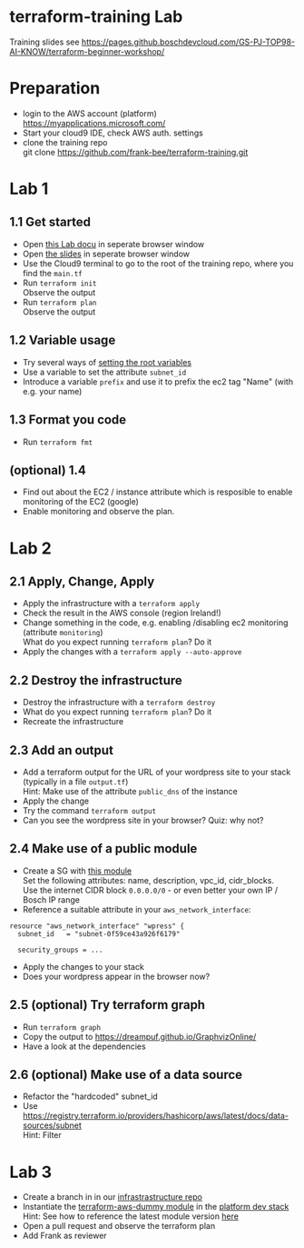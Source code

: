 # terraform-training Lab

Training slides see https://pages.github.boschdevcloud.com/GS-PJ-TOP98-AI-KNOW/terraform-beginner-workshop/

# Preparation 

- login to the AWS account (platform) https://myapplications.microsoft.com/
- Start your cloud9 IDE, check AWS auth. settings 
- clone the training repo\
git clone https://github.com/frank-bee/terraform-training.git

# Lab 1

## 1.1 Get started
- Open [this Lab docu](https://github.com/frank-bee/terraform-training) in seperate browser window
- Open [the slides](https://pages.github.boschdevcloud.com/GS-PJ-TOP98-AI-KNOW/terraform-beginner-workshop/#1) in seperate browser window
- Use the Cloud9 terminal to go to the root of the training repo, where you find the `main.tf`
- Run `terraform init`\
  Observe the output
- Run `terraform plan`\
  Observe the output

## 1.2 Variable usage
- Try several ways of [setting the root variables](https://www.terraform.io/docs/language/values/variables.html#assigning-values-to-root-module-variables)
- Use a variable to set the attribute `subnet_id`
- Introduce a variable `prefix` and use it to prefix the ec2 tag "Name" (with e.g. your name)

## 1.3 Format you code 
- Run `terraform fmt`

## (optional) 1.4
- Find out about the EC2 / instance attribute which is resposible to enable monitoring of the EC2 (google)
- Enable monitoring and observe the plan.

# Lab 2

## 2.1 Apply, Change, Apply
- Apply the infrastructure with a `terraform apply`
- Check the result in the AWS console (region Ireland!)
- Change something in the code, e.g. enabling /disabling ec2 monitoring (attribute `monitoring`)\
What do you expect running `terraform plan`? Do it
- Apply the changes with a `terraform apply --auto-approve`

## 2.2 Destroy the infrastructure
- Destroy the infrastructure with a `terraform destroy`
- What do you expect running `terraform plan`? Do it
- Recreate the infrastructure

## 2.3 Add an output
- Add a terraform output for the URL of your wordpress site to your stack (typically in a file `output.tf`)\
Hint: Make use of the attribute `public_dns` of the instance
- Apply the change
- Try the command `terraform output`
- Can you see the wordpress site in your browser? Quiz: why not?

## 2.4 Make use of a public module
- Create a SG with [this module](https://registry.terraform.io/modules/terraform-aws-modules/security-group/aws/3.0.1/submodules/https-443)\
Set the following attributes: name, description, vpc_id, cidr_blocks.\
Use the internet CIDR block `0.0.0.0/0` - or even better your own IP / Bosch IP range
- Reference a suitable attribute in your `aws_network_interface`:
```
resource "aws_network_interface" "wpress" {
  subnet_id   = "subnet-0f59ce43a926f6179"

  security_groups = ...
```
- Apply the changes to your stack
- Does your wordpress appear in the browser now?

## 2.5 (optional) Try terraform graph
- Run `terraform graph`
- Copy the output to https://dreampuf.github.io/GraphvizOnline/
- Have a look at the dependencies
 
## 2.6 (optional) Make use of a data source
- Refactor the "hardcoded" subnet_id
- Use https://registry.terraform.io/providers/hashicorp/aws/latest/docs/data-sources/subnet \
Hint: Filter

# Lab 3
- Create a branch in in our [infrastrastructure repo](https://github.boschdevcloud.com/GS-PJ-TOP98-AI-KNOW/infrastructure)
- Instantiate the [terraform-aws-dummy module](https://github.boschdevcloud.com/GS-PJ-TOP98-AI-KNOW/terraform-aws-dummy) in the [platform dev stack](https://github.boschdevcloud.com/GS-PJ-TOP98-AI-KNOW/infrastructure/blob/master/workstreams/platform/dev/main.tf) \
Hint: See how to reference the latest module version [here](https://www.terraform.io/docs/language/modules/sources.html#selecting-a-revision)
- Open a pull request and observe the terraform plan
- Add Frank as reviewer
